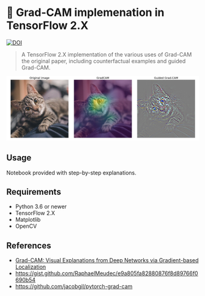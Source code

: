 # 🔭 Grad-CAM implemenation in TensorFlow 2.X
[![DOI](https://zenodo.org/badge/286249315.svg)](https://zenodo.org/badge/latestdoi/286249315)
>   A TensorFlow 2.X implementation of the various uses of Grad-CAM the original paper, including counterfactual examples and guided Grad-CAM.

![Example](data/example.jpg)

## Usage
Notebook provided with step-by-step explanations.

## Requirements
- Python 3.6 or newer
- TensorFlow 2.X
- Matplotlib
- OpenCV

## References
- [Grad-CAM: Visual Explanations from Deep Networks via Gradient-based Localization](https://arxiv.org/abs/1610.02391)
- https://gist.github.com/RaphaelMeudec/e9a805fa82880876f8d89766f0690b54
- https://github.com/jacobgil/pytorch-grad-cam
